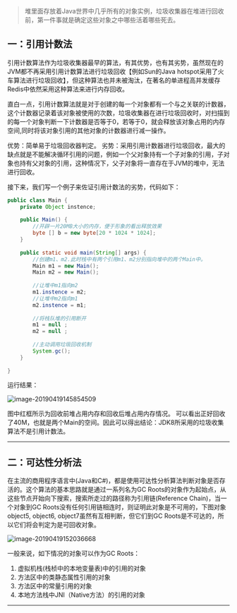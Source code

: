 > 堆里面存放着Java世界中几乎所有的对象实例，垃圾收集器在堆进行回收前，第一件事就是确定这些对象之中哪些活着哪些死去。

## 一：引用计数法

引用计数算法作为垃圾收集器最早的算法，有其优势，也有其劣势，虽然现在的JVM都不再采用引用计数算法进行垃圾回收【例如Sun的Java hotspot采用了火车算法进行垃圾回收】，但这种算法也并未被淘汰，在著名的单进程高并发缓存Redis中依然采用这种算法来进行内存回收。

直白一点，引用计数算法就是对于创建的每一个对象都有一个与之关联的计数器，这个计数器记录着该对象被使用的次数，垃圾收集器在进行垃圾回收时，对扫描到的每一个对象判断一下计数器是否等于0，若等于0，就会释放该对象占用的内存空间,同时将该对象引用的其他对象的计数器进行减一操作。
    
优势：简单易于垃圾回收器判定。 
劣势：采用引用计数器进行垃圾回收，最大的缺点就是不能解决循环引用的问题，例如一个父对象持有一个子对象的引用，子对象也持有父对象的引用，这种情况下，父子对象将一直存在于JVM的堆中，无法进行回收。

接下来，我们写一个例子来佐证引用计数法的劣势，代码如下：

```java
public class Main {
	private Object instence;
 
	public Main() {
		//开辟一片20MB大小的内存，便于形象的看出释放效果
		byte [] b = new byte[20 * 1024 * 1024];
	}
 
	public static void main(String[] args) {
		//创建m1、m2.此时栈中有两个引用m1、m2分别指向堆中的两个Main中。
		Main m1 = new Main();
		Main m2 = new Main();
		
		//让堆中m1指向m2
		m1.instence = m2;
		//让堆中m2指向m1
		m2.instence = m1;
		
		//将栈队堆的引用断开
		m1 = null ;
		m2 = null ;
		
		//主动调用垃圾回收机制
		System.gc();
	}
 
}
```

运行结果：

![image-20190419145854509](https://ws3.sinaimg.cn/large/006tNc79ly1g27yarw2r8j31fq0daasg.jpg)

图中红框所示为回收前堆占用内存和回收后堆占用内存情况。 可以看出正好回收了40M，也就是两个Main的空间。因此可以得出结论：JDK8所采用的垃圾收集算法不是引用计数法。

-----

## 二：可达性分析法

在主流的商用程序语言中(Java和C#)，都是使用可达性分析算法判断对象是否存活的。这个算法的基本思路就是通过一系列名为GC Roots的对象作为起始点，从这些节点开始向下搜索，搜索所走过的路径称为引用链(Reference Chain)，当一个对象到GC Roots没有任何引用链相连时，则证明此对象是不可用的，下图对象object5, object6, object7虽然有互相判断，但它们到GC Roots是不可达的，所以它们将会判定为是可回收对象。

![image-20190419152036668](https://ws3.sinaimg.cn/large/006tNc79ly1g27yxcgms8j30p00dgjum.jpg)

一般来说，如下情况的对象可以作为GC Roots：

1. 虚拟机栈(栈桢中的本地变量表)中的引用的对象
2. 方法区中的类静态属性引用的对象
3. 方法区中的常量引用的对象
4. 本地方法栈中JNI（Native方法）的引用的对象

-----

